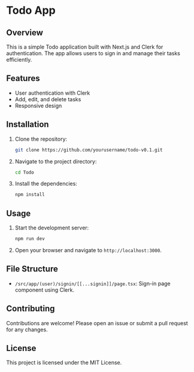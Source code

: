 # Todo App 

## Overview

This is a simple Todo application built with Next.js and Clerk for authentication. The app allows users to sign in and manage their tasks efficiently.

## Features

- User authentication with Clerk
- Add, edit, and delete tasks
- Responsive design

## Installation

1. Clone the repository:
   ```bash
   git clone https://github.com/yourusername/todo-v0.1.git
   ```
2. Navigate to the project directory:
   ```bash
   cd Todo
   ```
3. Install the dependencies:
   ```bash
   npm install
   ```

## Usage

1. Start the development server:
   ```bash
   npm run dev
   ```
2. Open your browser and navigate to `http://localhost:3000`.

## File Structure

- `/src/app/(user)/signin/[[...signin]]/page.tsx`: Sign-in page component using Clerk.

## Contributing

Contributions are welcome! Please open an issue or submit a pull request for any changes.

## License

This project is licensed under the MIT License.
